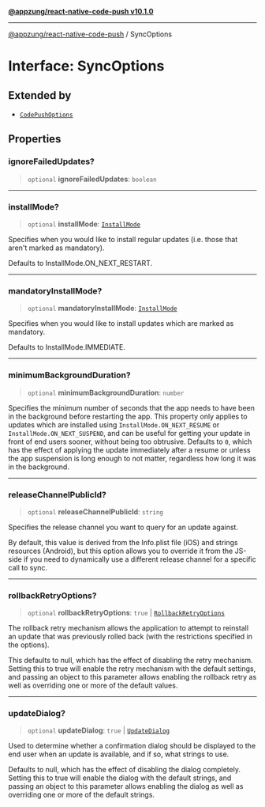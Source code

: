 [**@appzung/react-native-code-push v10.1.0**](../README.md)

---

[@appzung/react-native-code-push](../README.md) / SyncOptions

# Interface: SyncOptions

## Extended by

- [`CodePushOptions`](CodePushOptions.md)

## Properties

### ignoreFailedUpdates?

> `optional` **ignoreFailedUpdates**: `boolean`

---

### installMode?

> `optional` **installMode**: [`InstallMode`](../enumerations/InstallMode.md)

Specifies when you would like to install regular updates (i.e. those that aren't marked as mandatory).

Defaults to InstallMode.ON_NEXT_RESTART.

---

### mandatoryInstallMode?

> `optional` **mandatoryInstallMode**: [`InstallMode`](../enumerations/InstallMode.md)

Specifies when you would like to install updates which are marked as mandatory.

Defaults to InstallMode.IMMEDIATE.

---

### minimumBackgroundDuration?

> `optional` **minimumBackgroundDuration**: `number`

Specifies the minimum number of seconds that the app needs to have been in the background before restarting the app. This property
only applies to updates which are installed using `InstallMode.ON_NEXT_RESUME` or `InstallMode.ON_NEXT_SUSPEND`, and can be useful
for getting your update in front of end users sooner, without being too obtrusive. Defaults to `0`, which has the effect of applying
the update immediately after a resume or unless the app suspension is long enough to not matter, regardless how long it was in the background.

---

### releaseChannelPublicId?

> `optional` **releaseChannelPublicId**: `string`

Specifies the release channel you want to query for an update against.

By default, this value is derived from the Info.plist file (iOS) and strings resources (Android), but this option allows you to override it from the JS-side if you need to dynamically use a different release channel for a specific call to sync.

---

### rollbackRetryOptions?

> `optional` **rollbackRetryOptions**: `true` \| [`RollbackRetryOptions`](RollbackRetryOptions.md)

The rollback retry mechanism allows the application to attempt to reinstall an update that was previously rolled back (with the restrictions specified in the options).

This defaults to null, which has the effect of disabling the retry mechanism.
Setting this to true will enable the retry mechanism with the default settings, and passing an object to this parameter allows enabling the rollback retry as well as overriding one or more of the default values.

---

### updateDialog?

> `optional` **updateDialog**: `true` \| [`UpdateDialog`](UpdateDialog.md)

Used to determine whether a confirmation dialog should be displayed to the end user when an update is available, and if so, what strings to use.

Defaults to null, which has the effect of disabling the dialog completely.
Setting this to true will enable the dialog with the default strings, and passing an object to this parameter allows enabling the dialog as well as overriding one or more of the default strings.
